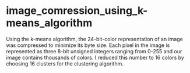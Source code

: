# image_comression_using_k-means_algorithm
Using the k-means algorithm, the 24-bit-color representation of an image was compressed to minimize its byte size. 
Each pixel in the image is represented as three 8-bit unsigned integers ranging from 0-255 and our image contains thousands of colors. 
I reduced this number to 16 colors by choosing 16 clusters for the clustering algorithm.
